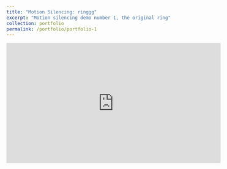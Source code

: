 ```yaml
---
title: "Motion Silencing: ringgg"
excerpt: "Motion silencing demo number 1, the original ring"
collection: portfolio
permalink: /portfolio/portfolio-1
---
```

<iframe width="560" height="315" src="https://www.youtube.com/embed/lxRvutfvl0Y" title="YouTube video player" frameborder="0" allow="accelerometer; autoplay; clipboard-write; encrypted-media; gyroscope; picture-in-picture; web-share" allowfullscreen></iframe>

